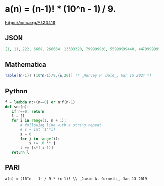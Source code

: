 # a\(n\) \= \(n\-1\)\! \* \(10^n \- 1\) / 9\.
https://oeis.org/A323416
## JSON
```JSON
[1, 11, 222, 6666, 266664, 13333320, 799999920, 55999999440, 4479999995520, 403199999959680, 40319999999596800, 4435199999995564800, 532223999999946777600, 69189119999999308108800, 9686476799999990313523200, 1452971519999999854702848000, 232475443199999997675245568000, 39520825343999999960479174656000]
```
## Mathematica
```Mathematica
Table[(n-1)! (10^n-1)/9,{n,20}] (* _Harvey P. Dale_, Mar 15 2024 *)
```
## Python
```Python
f = lambda n:+(n==0) or n*f(n-1)
def seq(n):
   if n==0: return
   l = []
   for i in range(1, n + 1):
       # following line with a string repeat
       # s = int('1'*i)
       s = 0
       for j in range(i):
           s += 10 ** j
       l += [s*f(i-1)]
   return l
```
## PARI
```PARI
a(n) = (10^n - 1) / 9 * (n-1)! \\ _David A. Corneth_, Jan 13 2019
```
